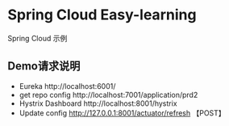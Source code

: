 # Spring Cloud Easy-learning

 Spring Cloud 示例
 
 ## Demo请求说明
  - Eureka http://localhost:6001/
  - get repo config  http://localhost:7001/application/prd2
  - Hystrix Dashboard http://localhost:8001/hystrix 
  - Update config http://127.0.0.1:8001/actuator/refresh 【POST】
